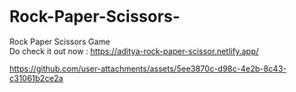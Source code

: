 # Rock-Paper-Scissors-
Rock Paper Scissors Game
<br/>
Do check it out now : https://aditya-rock-paper-scissor.netlify.app/

https://github.com/user-attachments/assets/5ee3870c-d98c-4e2b-8c43-c31061b2ce2a
